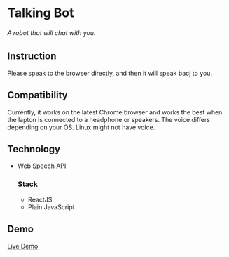 # Talking Bot

###### A robot that will chat with you.

## Instruction
Please speak to the browser directly, and then it will speak bacj to you.

## Compatibility
Currently, it works on the latest Chrome browser and works the best when the lapton is connected to a headphone or speakers. 
The voice differs depending on your OS. 
Linux might not have voice.

## Technology
  * Web Speech API

    ### Stack
    - ReactJS
    - Plain JavaScript

## Demo
[Live Demo](http://digitaleverything.net/demos/robot/)